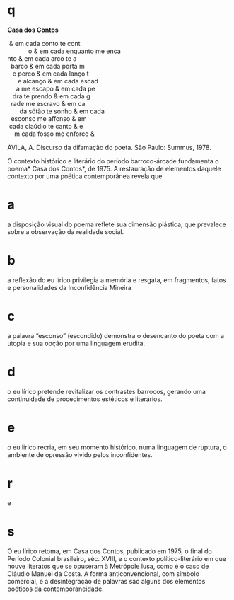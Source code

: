 # q
**Casa dos Contos**

 & em cada conto te cont\
            o & em cada enquanto me enca\
nto & em cada arco te a\
  barco & em cada porta m\
   e perco & em cada lanço t\
      e alcanço & em cada escad\
     a me escapo & em cada pe\
   dra te prendo & em cada g\
  rade me escravo & em ca\
       da sótão te sonho & em cada\
  esconso me affonso & em\
 cada claúdio te canto & e\
    m cada fosso me enforco &

ÁVILA, A. Discurso da difamação do poeta. São Paulo: Summus, 1978.

O contexto histórico e literário do período barroco-árcade fundamenta o poema* Casa dos Contos*, de 1975. A restauração de elementos daquele contexto por uma poética contemporânea revela que

# a
a disposição visual do poema reflete sua dimensão plástica, que prevalece sobre a observação da realidade social.

# b
a reflexão do eu lírico privilegia a memória e resgata, em fragmentos, fatos e personalidades da Inconfidência Mineira

# c
a palavra “esconso” (escondido) demonstra o desencanto do poeta com a utopia e sua opção por uma linguagem erudita.

# d
o eu lírico pretende revitalizar os contrastes barrocos, gerando uma continuidade de procedimentos estéticos e literários.

# e
o eu lirico recria, em seu momento histórico, numa linguagem de ruptura, o ambiente de opressão vivido pelos inconfidentes.

# r
e

# s
O eu lírico retoma, em Casa dos Contos, publicado em 1975, o final do Período Colonial brasileiro, séc. XVIII, e o contexto político-literário em que houve literatos que se opuseram à Metrópole lusa, como é o caso de Cláudio Manuel da Costa. A forma anticonvencional, com símbolo comercial, e a desintegração de palavras são alguns dos elementos poéticos da contemporaneidade.
